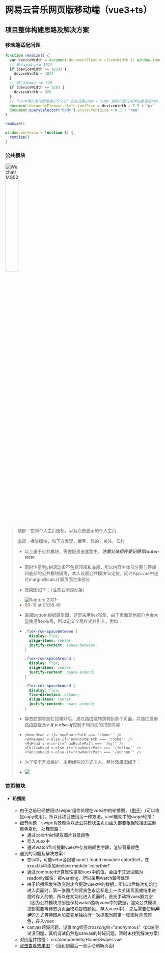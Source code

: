 # 网易云音乐网页版移动端（vue3+ts）

## 项目整体构建思路及解决方案

### 移动端适配问题

```javascript
function remSize() {
  var deviceWidth = document.documentElement.clientWidth || window.innerWidth
  // 最大ipad pro 1024
  if (deviceWidth >= 1024) {
    deviceWidth = 1024
  }
  // 最小iphone se 320
  if (deviceWidth <= 320) {
    deviceWidth = 320
  }
  // 个人本地开发习惯使用375*667 此处设置1rem = 50px 后续开发元素单位都使用rem
  document.documentElement.style.fontSize = deviceWidth / 7.5 + "px"
  document.querySelector("body").style.fontSize = 0.5 + "rem"
}

remSize()

window.onresize = function () {
  remSize()
}
```



### 公共模块

<img src="http://luckydog314.ltd:8080/pic/home.jpeg" alt="WechatIMG52" style="width: 30%;" />

> 顶部：左侧个人主页图标，以及点击显示的个人主页
>
> 底部：播放模块，和下方发现，播客，我的，关注，云村
>
> - 以上属于公共模块，需要配置嵌套路由，***注意父亲组件要记得写router-view***
> - 同时注意到y轴滚动条不包括顶部和底部，所以内容主体部分要与顶部和底部的公共模块隔离，本人设置公共模块fix定位，同时App.vue中通过margin和calc计算页面主体部分
> - 效果图如下：（注意右侧滚动条）
> - <img src="http://luckydog314.ltd:8080/pic/homeDemo.gif" alt="Kapture 2021-09-16 at 05.58.48" style="max-width:30%;" />
>
> - 底部bottom根据原型图，这里采用flex布局，由于页面其他部分也会大量使用flex布局，所以定义全局样式并引入，例如：
>
> - ```css
>   .flex-row-spaceBetween {
>     display: flex;
>     align-items: center;
>     justify-content: space-between;
>   }
>   
>   .flex-row-spaceAround {
>     display: flex;
>     align-items: center;
>     justify-content: space-around;
>   }
>   
>   .flex-col-spaceAround {
>     display: flex;
>     flex-direction: column;
>     align-items: center;
>     justify-content: space-around;
>   }
>   ```
>
> - 静态底部导航栏搭建好后，通过路由跳转跳转到各个页面，并通过当前路由路径及***v-if***,***v-else-if***控制不同页面的顶部内容：
>
> - ```vue
>   <HomeHead v-if="nowRoutePath === '/home'" />
>   <BokeHead v-else-if="nowRoutePath === '/boke'" />
>   <MyHead v-else-if="nowRoutePath === '/my'" />
>   <FollowHead v-else-if="nowRoutePath === '/follow'" />
>   <YuncunHead v-else-if="nowRoutePath === '/yuncun'" />
>   ```
>
> - 为了便于开发维护，采用组件的方式引入，整体效果图如下：
>
> - <img src="http://luckydog314.ltd:8080/pic/bottomRouter.gif" style="max-width:30%;" />





### 首页模块

- #### 轮播图

  - 由于之前已经使用过swiper组件处理在vue3中的轮播图，（[例子](https://github.com/luckydog12/wwyMusicOld/blob/master/src/components/Home/Swiper.vue)）（可以直接copy使用）。所以此项目使用另一种方法，vant框架中的swipe轮播：
  - 细节问题：swipe背景颜色以及公共模块主页页面头部要根据轮播图主题颜色变化，处理思路：
    - 通过colorthief提取图片背景颜色
    - 存入vuex中
    - 通过watch监听提取vuex中存放的颜色字段，渲染背景颜色
  - 遇到的问题及解决方案：
    - 在ts中，可能vetur会报错cann't found moudule colorthief，在xxx.d.ts中添加declare module 'colorthief'
    - 通过computed计算属性提取vuex中的值，会由于其返回值为readonly属性，报warning，所以采用watch监听处理
    - 由于轮播图发生改变时才会更改vuex中的数据，所以以后每次初始化进入页面时，第一张图片的背景色永远都是上一次关闭页面或结束进程时存入的值，所以在初始化进入页面时，首先手动将vuex置为空（因为公共模块顶部是保持watch监听vuex中的数据，渲染公共模块顶部需要等待首页页面模块提取颜色，存入vuex中），之后需要使用***异步***的方式等待图片加载完单独执行一次提取当前第一张图片背景颜色，存入vuex
    - canvas跨域问题，设置img标签*crossorigin*="anonymous"（pc端测试没问题，真机调试仍然抱canvas的跨域问题，暂时未找到解决方案）
  - 对应组件路径： src/components/Home/Swiper.vue
  - [点击查看效果图](http://luckydog314.ltd:8080/pic/homeSwipe.gif)： (滚到到最后一张手动刷新页面)

















